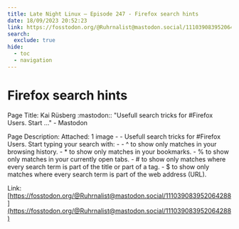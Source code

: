 ```yaml
---
title: Late Night Linux – Episode 247 - Firefox search hints
date: 18/09/2023 20:52:23
link: https://fosstodon.org/@Ruhrnalist@mastodon.social/111039083952064288
search:
  exclude: true
hide:
  - toc
  - navigation
---
```


# Firefox search hints

Page Title: Kai Rüsberg :mastodon:: "Usefull search tricks for #Firefox  Users. Start …" - Mastodon

Page Description: Attached: 1 image -  - Usefull search tricks for #Firefox  Users. Start typing your search with: -  - ^ to show only matches in your browsing history. - * to show only matches in your bookmarks. - % to show only matches in your currently open tabs. - # to show only matches where every search term is part of the title or part of a tag. - $ to show only matches where every search term is part of the web address (URL). 

Link: [https://fosstodon.org/@Ruhrnalist@mastodon.social/111039083952064288](https://fosstodon.org/@Ruhrnalist@mastodon.social/111039083952064288)